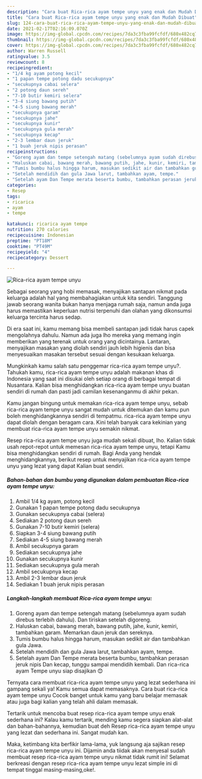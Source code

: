 ```yaml
---
description: "Cara buat Rica-rica ayam tempe unyu yang enak dan Mudah Dibuat"
title: "Cara buat Rica-rica ayam tempe unyu yang enak dan Mudah Dibuat"
slug: 124-cara-buat-rica-rica-ayam-tempe-unyu-yang-enak-dan-mudah-dibuat
date: 2021-02-17T02:16:09.070Z
image: https://img-global.cpcdn.com/recipes/7da3c3fba99fcfdf/680x482cq70/rica-rica-ayam-tempe-unyu-foto-resep-utama.jpg
thumbnail: https://img-global.cpcdn.com/recipes/7da3c3fba99fcfdf/680x482cq70/rica-rica-ayam-tempe-unyu-foto-resep-utama.jpg
cover: https://img-global.cpcdn.com/recipes/7da3c3fba99fcfdf/680x482cq70/rica-rica-ayam-tempe-unyu-foto-resep-utama.jpg
author: Warren Russell
ratingvalue: 3.5
reviewcount: 8
recipeingredient:
- "1/4 kg ayam potong kecil"
- "1 papan tempe potong dadu secukupnya"
- "secukupnya cabai selera"
- "2 potong daun sereh"
- "7-10 butir kemiri selera"
- "3-4 siung bawang putih"
- "4-5 siung bawang merah"
- "secukupnya garam"
- "secukupnya jahe"
- "secukupnya kunir"
- "secukupnya gula merah"
- "secukupnya kecap"
- "2-3 lembar daun jeruk"
- "1 buah jeruk nipis perasan"
recipeinstructions:
- "Goreng ayam dan tempe setengah matang (sebelumnya ayam sudah direbus terlebih dahulu). Dan tiriskan setelah digoreng."
- "Haluskan cabai, bawang merah, bawang putih, jahe, kunir, kemiri, tambahkan garam. Memarkan daun jeruk dan sereknya."
- "Tumis bumbu halus hingga harum, masukan sedikit air dan tambahkan gula Jawa."
- "Setelah mendidih dan gula Jawa larut, tambahkan ayam, tempe."
- "Setelah ayam Dan Tempe merata beserta bumbu, tambahkan perasan jeruk nipis Dan kecap, tunggu sampai mendidih kembali. Dan rica-rica ayam Tempe unyu siap disajikan 😊"
categories:
- Resep
tags:
- ricarica
- ayam
- tempe

katakunci: ricarica ayam tempe 
nutrition: 270 calories
recipecuisine: Indonesian
preptime: "PT18M"
cooktime: "PT49M"
recipeyield: "4"
recipecategory: Dessert

---
```



![Rica-rica ayam tempe unyu](https://img-global.cpcdn.com/recipes/7da3c3fba99fcfdf/680x482cq70/rica-rica-ayam-tempe-unyu-foto-resep-utama.jpg)

Sebagai seorang yang hobi memasak, menyajikan santapan nikmat pada keluarga adalah hal yang membahagiakan untuk kita sendiri. Tanggung jawab seorang  wanita bukan hanya menjaga rumah saja, namun anda juga harus memastikan keperluan nutrisi terpenuhi dan olahan yang dikonsumsi keluarga tercinta harus sedap.

Di era  saat ini, kamu memang bisa membeli santapan jadi tidak harus capek mengolahnya dahulu. Namun ada juga lho mereka yang memang ingin memberikan yang terenak untuk orang yang dicintainya. Lantaran, menyajikan masakan yang diolah sendiri jauh lebih higienis dan bisa menyesuaikan masakan tersebut sesuai dengan kesukaan keluarga. 



Mungkinkah kamu salah satu penggemar rica-rica ayam tempe unyu?. Tahukah kamu, rica-rica ayam tempe unyu adalah makanan khas di Indonesia yang saat ini disukai oleh setiap orang di berbagai tempat di Nusantara. Kalian bisa menghidangkan rica-rica ayam tempe unyu buatan sendiri di rumah dan pasti jadi camilan kesenanganmu di akhir pekan.

Kamu jangan bingung untuk memakan rica-rica ayam tempe unyu, sebab rica-rica ayam tempe unyu sangat mudah untuk ditemukan dan kamu pun boleh menghidangkannya sendiri di tempatmu. rica-rica ayam tempe unyu dapat diolah dengan beragam cara. Kini telah banyak cara kekinian yang membuat rica-rica ayam tempe unyu semakin nikmat.

Resep rica-rica ayam tempe unyu juga mudah sekali dibuat, lho. Kalian tidak usah repot-repot untuk memesan rica-rica ayam tempe unyu, tetapi Kamu bisa menghidangkan sendiri di rumah. Bagi Anda yang hendak menghidangkannya, berikut resep untuk menyajikan rica-rica ayam tempe unyu yang lezat yang dapat Kalian buat sendiri.

<!--inarticleads1-->

##### Bahan-bahan dan bumbu yang digunakan dalam pembuatan Rica-rica ayam tempe unyu:

1. Ambil 1/4 kg ayam, potong kecil
1. Gunakan 1 papan tempe potong dadu secukupnya
1. Gunakan secukupnya cabai (selera)
1. Sediakan 2 potong daun sereh
1. Gunakan 7-10 butir kemiri (selera)
1. Siapkan 3-4 siung bawang putih
1. Sediakan 4-5 siung bawang merah
1. Ambil secukupnya garam
1. Sediakan secukupnya jahe
1. Gunakan secukupnya kunir
1. Sediakan secukupnya gula merah
1. Ambil secukupnya kecap
1. Ambil 2-3 lembar daun jeruk
1. Sediakan 1 buah jeruk nipis perasan




<!--inarticleads2-->

##### Langkah-langkah membuat Rica-rica ayam tempe unyu:

1. Goreng ayam dan tempe setengah matang (sebelumnya ayam sudah direbus terlebih dahulu). Dan tiriskan setelah digoreng.
1. Haluskan cabai, bawang merah, bawang putih, jahe, kunir, kemiri, tambahkan garam. Memarkan daun jeruk dan sereknya.
1. Tumis bumbu halus hingga harum, masukan sedikit air dan tambahkan gula Jawa.
1. Setelah mendidih dan gula Jawa larut, tambahkan ayam, tempe.
1. Setelah ayam Dan Tempe merata beserta bumbu, tambahkan perasan jeruk nipis Dan kecap, tunggu sampai mendidih kembali. Dan rica-rica ayam Tempe unyu siap disajikan 😊




Ternyata cara membuat rica-rica ayam tempe unyu yang lezat sederhana ini gampang sekali ya! Kamu semua dapat memasaknya. Cara buat rica-rica ayam tempe unyu Cocok banget untuk kamu yang baru belajar memasak atau juga bagi kalian yang telah ahli dalam memasak.

Tertarik untuk mencoba buat resep rica-rica ayam tempe unyu enak sederhana ini? Kalau kamu tertarik, mending kamu segera siapkan alat-alat dan bahan-bahannya, kemudian buat deh Resep rica-rica ayam tempe unyu yang lezat dan sederhana ini. Sangat mudah kan. 

Maka, ketimbang kita berfikir lama-lama, yuk langsung aja sajikan resep rica-rica ayam tempe unyu ini. Dijamin anda tiidak akan menyesal sudah membuat resep rica-rica ayam tempe unyu nikmat tidak rumit ini! Selamat berkreasi dengan resep rica-rica ayam tempe unyu lezat simple ini di tempat tinggal masing-masing,oke!.

